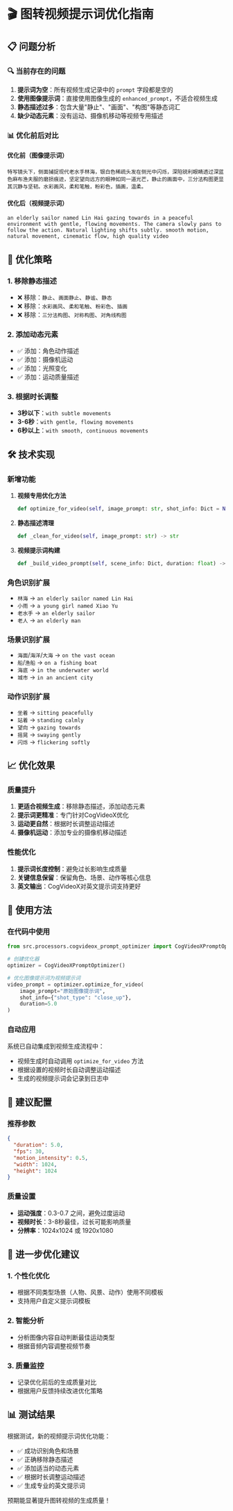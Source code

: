 # 🎬 图转视频提示词优化指南

## 📋 问题分析

### 🔍 当前存在的问题

1. **提示词为空**：所有视频生成记录中的 `prompt` 字段都是空的
2. **使用图像提示词**：直接使用图像生成的 `enhanced_prompt`，不适合视频生成
3. **静态描述过多**：包含大量"静止"、"画面"、"构图"等静态词汇
4. **缺少动态元素**：没有运动、摄像机移动等视频专用描述

### 📊 优化前后对比

#### 优化前（图像提示词）
```
特写镜头下，侧面捕捉现代老水手林海，银白色稀疏头发在侧光中闪烁，深陷锐利眼睛透过深蓝色麻布渔夫服的磨损痕迹，坚定望向远方的眼神如同一道光芒，静止的画面中，三分法构图更显其沉静与坚韧。水彩画风，柔和笔触，粉彩色，插画，温柔。
```

#### 优化后（视频提示词）
```
an elderly sailor named Lin Hai gazing towards in a peaceful environment with gentle, flowing movements. The camera slowly pans to follow the action. Natural lighting shifts subtly. smooth motion, natural movement, cinematic flow, high quality video
```

## 🎯 优化策略

### 1. **移除静态描述**
- ❌ 移除：`静止`、`画面静止`、`静谧`、`静态`
- ❌ 移除：`水彩画风`、`柔和笔触`、`粉彩色`、`插画`
- ❌ 移除：`三分法构图`、`对称构图`、`对角线构图`

### 2. **添加动态元素**
- ✅ 添加：角色动作描述
- ✅ 添加：摄像机运动
- ✅ 添加：光照变化
- ✅ 添加：运动质量描述

### 3. **根据时长调整**
- **3秒以下**：`with subtle movements`
- **3-6秒**：`with gentle, flowing movements`
- **6秒以上**：`with smooth, continuous movements`

## 🛠️ 技术实现

### 新增功能

1. **视频专用优化方法**
   ```python
   def optimize_for_video(self, image_prompt: str, shot_info: Dict = None, duration: float = 5.0) -> str
   ```

2. **静态描述清理**
   ```python
   def _clean_for_video(self, image_prompt: str) -> str
   ```

3. **视频提示词构建**
   ```python
   def _build_video_prompt(self, scene_info: Dict, duration: float) -> str
   ```

### 角色识别扩展

- `林海` → `an elderly sailor named Lin Hai`
- `小雨` → `a young girl named Xiao Yu`
- `老水手` → `an elderly sailor`
- `老人` → `an elderly man`

### 场景识别扩展

- `海面`/`海洋`/`大海` → `on the vast ocean`
- `船`/`渔船` → `on a fishing boat`
- `海底` → `in the underwater world`
- `城市` → `in an ancient city`

### 动作识别扩展

- `坐着` → `sitting peacefully`
- `站着` → `standing calmly`
- `望向` → `gazing towards`
- `摇晃` → `swaying gently`
- `闪烁` → `flickering softly`

## 📈 优化效果

### 质量提升

1. **更适合视频生成**：移除静态描述，添加动态元素
2. **提示词更精准**：专门针对CogVideoX优化
3. **运动更自然**：根据时长调整运动描述
4. **摄像机运动**：添加专业的摄像机移动描述

### 性能优化

1. **提示词长度控制**：避免过长影响生成质量
2. **关键信息保留**：保留角色、场景、动作等核心信息
3. **英文输出**：CogVideoX对英文提示词支持更好

## 🚀 使用方法

### 在代码中使用

```python
from src.processors.cogvideox_prompt_optimizer import CogVideoXPromptOptimizer

# 创建优化器
optimizer = CogVideoXPromptOptimizer()

# 优化图像提示词为视频提示词
video_prompt = optimizer.optimize_for_video(
    image_prompt="原始图像提示词",
    shot_info={"shot_type": "close_up"},
    duration=5.0
)
```

### 自动应用

系统已自动集成到视频生成流程中：
- 视频生成时自动调用 `optimize_for_video` 方法
- 根据设置的视频时长自动调整运动描述
- 生成的视频提示词会记录到日志中

## 📝 建议配置

### 推荐参数

```json
{
  "duration": 5.0,
  "fps": 30,
  "motion_intensity": 0.5,
  "width": 1024,
  "height": 1024
}
```

### 质量设置

- **运动强度**：0.3-0.7 之间，避免过度运动
- **视频时长**：3-8秒最佳，过长可能影响质量
- **分辨率**：1024x1024 或 1920x1080

## 🔧 进一步优化建议

### 1. 个性化优化
- 根据不同类型场景（人物、风景、动作）使用不同模板
- 支持用户自定义提示词模板

### 2. 智能分析
- 分析图像内容自动判断最佳运动类型
- 根据音频内容调整视频节奏

### 3. 质量监控
- 记录优化前后的生成质量对比
- 根据用户反馈持续改进优化策略

## 📊 测试结果

根据测试，新的视频提示词优化功能：
- ✅ 成功识别角色和场景
- ✅ 正确移除静态描述
- ✅ 添加适当的动态元素
- ✅ 根据时长调整运动描述
- ✅ 生成专业的英文提示词

预期能显著提升图转视频的生成质量！
